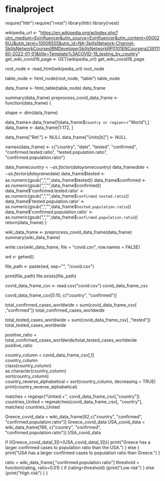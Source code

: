 # finalproject
require("httr")
require("rvest")
library(httr)
library(rvest)

wikipedia_url <- "https://en.wikipedia.org/w/index.php?utm_medium=Exinfluencer&utm_source=Exinfluencer&utm_content=000026UJ&utm_term=10006555&utm_id=NA-SkillsNetwork-Channel-SkillsNetworkCoursesIBMDeveloperSkillsNetworkRP0101ENCoursera23911160-2022-01-01&title=Template%3ACOVID-19_testing_by_country"
get_wiki_covid19_page <- GET(wikipedia_url) 
get_wiki_covid19_page

root_node <- read_html(wikipedia_url)
root_node

table_node <- html_node(root_node, "table")
table_node

data_frame <- html_table(table_node)
data_frame



summary(data_frame)
preprocess_covid_data_frame <- function(data_frame) {
    
shape <- dim(data_frame)


data_frame<-data_frame[!(data_frame$`Country or region`=="World"),]
data_frame <- data_frame[1:172, ]
    
data_frame["Ref."] <- NULL
data_frame["Units[b]"] <- NULL

names(data_frame) <- c("country", "date", "tested", "confirmed", "confirmed.tested.ratio", "tested.population.ratio", "confirmed.population.ratio")
    
data_frame$country <- as.factor(data_frame$country)
data_frame$date <- as.factor(data_frame$date)
data_frame$tested <- as.numeric(gsub(",","",data_frame$tested))
data_frame$confirmed <- as.numeric(gsub(",","",data_frame$confirmed))
data_frame$'confirmed.tested.ratio' <- as.numeric(gsub(",","",data_frame$`confirmed.tested.ratio`))
data_frame$'tested.population.ratio' <- as.numeric(gsub(",","",data_frame$`tested.population.ratio`))
data_frame$'confirmed.population.ratio' <- as.numeric(gsub(",","",data_frame$`confirmed.population.ratio`))
    return(data_frame)
}

wiki_data_frame <- preprocess_covid_data_frame(data_frame)
summary(wiki_data_frame)

write.csv(wiki_data_frame, file = "covid.csv", row.names = FALSE)

wd <- getwd()

file_path <- paste(wd, sep="", "/covid.csv")

print(file_path)
file.exists(file_path)

covid_data_frame_csv <- read.csv("covid.csv")
covid_data_frame_csv

covid_data_frame_csv[5:10, c("country", "confirmed")]

total_confirmed_cases_worldwide = sum(covid_data_frame_csv[ ,"confirmed"])
total_confirmed_cases_worldwide

total_tested_cases_worldwide = sum(covid_data_frame_csv[ ,"tested"])
total_tested_cases_worldwide

positive_ratio = total_confirmed_cases_worldwide/total_tested_cases_worldwide 
positive_ratio


country_column = covid_data_frame_csv[,1]  
country_column                            
class(country_column)                      
as.character(country_column)              
sort(country_column)                     
country_reverse_alphabetical = sort(country_column, decreasing = TRUE)    
print(country_reverse_alphabetical)


matches = regexpr("United.+", covid_data_frame_csv[,"country"])
countries_United = regmatches(covid_data_frame_csv[, "country"], matches)
countries_United

Greece_covid_data = wiki_data_frame[62,c("country", "confirmed", "confirmed.population.ratio")]
Greece_covid_data
USA_covid_data = wiki_data_frame[166, c("country", "confirmed", "confirmed.population.ratio")]
USA_covid_data

if ((Greece_covid_data[,3])>(USA_covid_data[,3])){
    print("Greece has a larger confirmed cases to population ratio than the USA.")
} else { print("USA has a larger confirmed cases to population ratio than Greece.")
        }
        
ratio = wiki_data_frame[,"confirmed.population.ratio"]
threshold = function(rating, ratio=0.01) {
    if (rating<threshold) {print("Low risk")
    } else {print("High risk")
           }
}

